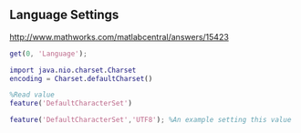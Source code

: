## Language Settings ##

http://www.mathworks.com/matlabcentral/answers/15423
````Matlab
get(0, 'Language');

import java.nio.charset.Charset
encoding = Charset.defaultCharset()

%Read value
feature('DefaultCharacterSet')

feature('DefaultCharacterSet','UTF8'); %An example setting this value
````
